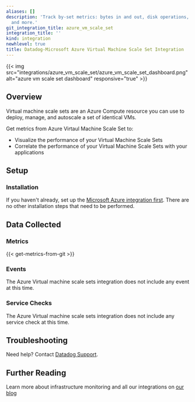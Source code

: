 ```yaml
---
aliases: []
description: 'Track by-set metrics: bytes in and out, disk operations, CPU usage,
  and more.'
git_integration_title: azure_vm_scale_set
integration_title: ''
kind: integration
newhlevel: true
title: Datadog-Microsoft Azure Virtual Machine Scale Set Integration
---
```


{{< img src="integrations/azure_vm_scale_set/azure_vm_scale_set_dashboard.png" alt="azure vm scale set dashboard" responsive="true" >}}

## Overview
Virtual machine scale sets are an Azure Compute resource you can use to deploy, manage, and autoscale a set of identical VMs.

Get metrics from Azure Virtaul Machine Scale Set to:

* Visualize the performance of your Virtual Machine Scale Sets
* Correlate the performance of your Virtual Machine Scale Sets with your applications

## Setup
### Installation

If you haven't already, set up the [Microsoft Azure integration first](https://docs.datadoghq.com/integrations/azure/). There are no other installation steps that need to be performed.

## Data Collected
### Metrics
{{< get-metrics-from-git >}}

### Events
The Azure Virtual machine scale sets integration does not include any event at this time.

### Service Checks
The Azure Virtual machine scale sets integration does not include any service check at this time.

## Troubleshooting
Need help? Contact [Datadog Support](http://docs.datadoghq.com/help/).

## Further Reading
Learn more about infrastructure monitoring and all our integrations on [our blog](https://www.datadoghq.com/blog/)